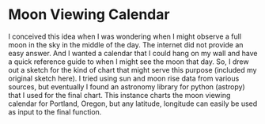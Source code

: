 # Moon Viewing Calendar
I conceived this idea when I was wondering when I might observe a full moon in the sky in the middle of the day. The internet did not provide an easy answer. And I wanted a calendar that I could hang on my wall and have a quick reference guide to when I might see the moon that day. So, I drew out a sketch for the kind of chart that might serve this purpose (included my original sketch here). I tried using sun and moon rise data from various sources, but eventually I found an astronomy library for python (astropy) that I used for the final chart. This instance charts the moon viewing calendar for Portland, Oregon, but any latitude, longitude can easily be used as input to the final function. 
